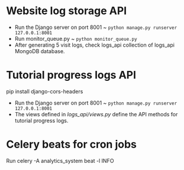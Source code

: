 # Website log storage API

- Run the Django server on port 8001 ~ ```python manage.py runserver 127.0.0.1:8001```
- Run monitor_queue.py ~ ```python monitor_queue.py```
- After generating 5 visit logs, check logs_api collection of logs_api MongoDB database.

# Tutorial progress logs API

pip install django-cors-headers

- Run the Django server on port 8001 ~ ```python manage.py runserver 127.0.0.1:8001```
- The views defined in *logs_api/views.py* define the API methods for tutorial progress logs.


# Celery beats for cron jobs

Run celery -A analytics_system beat -l INFO  

